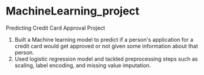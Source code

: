 # MachineLearning_project
Predicting Credit Card Approval Project
1. Built a Machine learning model to predict if a person's application for a credit card would get approved or not given some information about that person. 
2. Used logistic regression model and tackled preprocessing steps such as scaling, label encoding, and missing value imputation.
